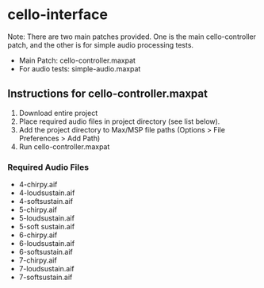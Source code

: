 # cello-interface

Note: There are two main patches provided. One is the main cello-controller patch, and the other is for simple audio processing tests.
* Main Patch: cello-controller.maxpat 
* For audio tests: simple-audio.maxpat

## Instructions for cello-controller.maxpat

1. Download entire project
2. Place required audio files in project directory (see list below).
3. Add the project directory to Max/MSP file paths (Options > File Preferences > Add Path)
4. Run cello-controller.maxpat

### Required Audio Files
* 4-chirpy.aif
* 4-loudsustain.aif
* 4-softsustain.aif
* 5-chirpy.aif
* 5-loudsustain.aif
* 5-soft sustain.aif
* 6-chirpy.aif
* 6-loudsustain.aif
* 6-softsustain.aif
* 7-chirpy.aif
* 7-loudsustain.aif
* 7-softsustain.aif
